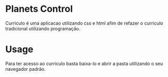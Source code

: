 # Planets Control
Curriculo é uma aplicacao utilizando css e html afim de refazer o curriculo tradicional utilizando programação.

# Usage
Para ter acesso ao curriculo basta baixa-lo e abrir a pasta utilizando o seu navegador padrão.
